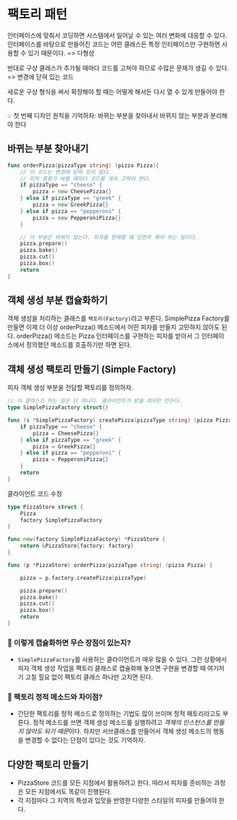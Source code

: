# 팩토리 패턴
인터페이스에 맞춰서 코딩하면 시스템에서 일어날 수 있는 여러 변화에 대응할 수 있다. 인터페이스를 바탕으로 만들어진 코드는 어떤 클래스든 특정 인터페이스만 구현하면 사용할 수 있기 때문이다. => 다형성

반대로 구상 클래스가 추가될 때마다 코드를 고쳐야 하므로 수많은 문제가 생길 수 있다. => 변경에 닫혀 있는 코드

새로운 구상 형식을 써서 확장해야 할 때는 어떻게 해서든 다시 열 수 있게 만들어야 한다.

💡 첫 번째 디자인 원칙을 기억하자: 바뀌는 부분을 찾아내서 바뀌지 않는 부분과 분리해야 한다

## 바뀌는 부분 찾아내기
```go
func orderPizza(pizzaType string) (pizza Pizza){
	// 이 코드는 변경에 닫혀 있지 않다. 
	// 피자 종류가 바뀔 때마다 코드를 계속 고쳐야 한다.
	if pizzaType == "cheese" {
		pizza = new CheesePizza{}
	} else if pizzaType == "greek" {
		pizza = new GreekPizza{}
	} else if pizza == "pepperoni" {
		pizza = new PepperoniPizza{}
	}

	// 이 부분은 바뀌지 않는다. 피자를 판매할 때 당연히 해야 하는 일이다.
	pizza.prepare()
	pizza.bake()
	pizza.cut()
	pizza.box()
	return
}
```

## 객체 생성 부분 캡슐화하기
객체 생성을 처리하는 클래스를 `팩토리(Factory)`라고 부른다. SimplePizza Factory를 만들면 이제 더 이상 orderPizza() 메소드에서 어떤 피자를 만들지 고민하지 않아도 된다. orderPizza() 메소드는 Pizza 인터페이스를 구현하는 피자를 받아서 그 인터페이스에서 정의했던 메소드를 호출하기만 하면 된다.

## 객체 생성 팩토리 만들기 (Simple Factory)
피자 객체 생성 부분을 전담할 팩토리를 정의하자.
```go
// 이 클래스가 하는 일은 단 하나다. 클라이언트가 받을 피자만 만든다.
type SimplePizzaFactory struct{}

func (s *SimplePizzaFactory) createPizza(pizzaType string) (pizza Pizza) {
	if pizzaType == "cheese" {
		pizza = CheesePizza{}
	} else if pizzaType == "greek" {
		pizza = GreekPizza{}
	} else if pizza == "pepperoni" {
		pizza = PepperoniPizza{}
	}
	return
}
```

클라이언트 코드 수정
```go
type PizzaStore struct {
	Pizza
	factory SimplePizzaFactory
}

func new(factory SimplePizzaFactory) *PizzaStore {
	return &PizzaStore{factory: factory}
}

func (p *PizzaStore) orderPizza(pizzaType string) (pizza Pizza) {

	pizza = p.factory.createPizza(pizzaType)

	pizza.prepare()
	pizza.bake()
	pizza.cut()
	pizza.box()
	return
}
```

### 🤔 이렇게 캡슐화하면 무슨 장점이 있는지?
- `SimplePizzaFactory`를 사용하는 클라이언트가 매우 많을 수 있다. 그런 상황에서 피자 객체 생성 작업을 팩토리 클래스로 캡슐화해 놓으면 구현을 변경할 때 여기저기 고칠 힐요 없이 팩토리 클래스 하나만 고치면 된다.

### 🤔 팩토리 정적 메소드와 차이점?
- 간단한 팩토리를 정적 메소드로 정의하는 기법도 많이 쓰이며 정적 패토리라고도 부른다. 정적 메소드를 쓰면 객체 생성 메소드를 실행하려고 *객체의 인스턴스를 만들지 않아도 되기 때문*이다. 하지만 서브클래스를 만들어서 객체 생성 메소드의 행동을 변경할 수 없다는 단점이 있다는 것도 기억하자.

## 다양한 팩토리 만들기
- PizzaStore 코드를 모든 지점에서 활용하려고 한다. 따라서 피자를 준비하는 과정은 모든 지점에서도 똑같이 진행된다.
- 각 지점마다 그 지역의 특성과 입맛을 반영한 다양한 스타일의 피자를 만들어야 한다.